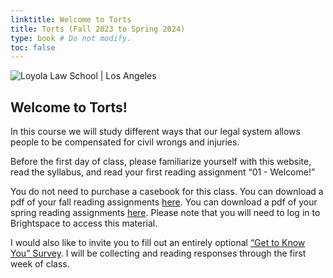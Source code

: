 ```yaml
---
linktitle: Welcome to Torts
title: Torts (Fall 2023 to Spring 2024)
type: book # Do not modify.
toc: false
---
```

![Loyola Law School | Los Angeles](lls_banner.gif)

## Welcome to Torts!

In this course we will study different ways that our legal system allows people to be compensated for civil wrongs and injuries.

Before the first day of class, please familiarize yourself with this website, read the syllabus, and read your first reading assignment “01 - Welcome!” 

You do not need to purchase a casebook for this class. You can download a pdf of your fall reading assignments [here](https://brightspace.lmu.edu/d2l/le/content/217728/viewContent/2596795/View). You can download a pdf of your spring reading assignments [here](https://brightspace.lmu.edu/d2l/le/content/231506/viewContent/2917870/View). Please note that you will need to log in to Brightspace to access this material.

I would also like to invite you to fill out an entirely optional [“Get to Know You” Survey](https://forms.gle/fCUAo6Z3AA5HYEcb7). I will be collecting and reading responses through the first week of class.